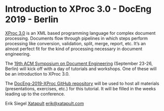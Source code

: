 # Introduction to XProc 3.0 - DocEng 2019 - Berlin

[XProc 3.0](http://spec.xproc.org/master/head/xproc/) is an XML based programming language for complex document processing. Documents flow through pipelines in which steps perform processing like conversion, validation, split, merge, report, etc. It’s an almost perfect fit for the kind of processing necessary in document engineering.

The [19th ACM Symposium on Document Engineering](https://doceng.org/doceng2019/index) (September 23-26, Berlin) will kick off with a day of tutorials and workshops. One of these will be an introduction to XProc 3.0.

The [DocEng-2019-XProc GitHub repository](https://github.com/eriksiegel/DocEng-2019-XProc) will be used to host all materials (presentations, exercises, etc.) for this tutorial. It will be filled in the weeks leading up to the conference.

Erik Siegel
[Xatapult](http://www.xatapult.com)
[erik@xatapult.com](mailto:erik@xatapult.com)
